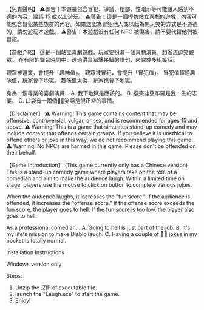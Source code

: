 【免責聲明】
⚠警告！本遊戲包含冒犯、爭議、粗鄙、性暗示等可能讓人感到不適的內容，建議 15 歲以上遊玩。
⚠警告！這是一個模仿站立喜劇的遊戲，內容可能包含冒犯某些族群的內容。如果您認為冒犯他人或以此為開玩笑的方式是不道德的，請勿遊玩本遊戲。
⚠警告！本遊戲沒有任何 NPC 被傷害，請不要代替他們被冒犯。

【遊戲介紹】
這是一個站立喜劇遊戲。玩家要扮演一個喜劇演員，想辦法逗笑觀眾。
在有限的舞台時間中，透過滑鼠點擊接續的語句，來完成多組笑話。

觀眾被逗笑，會提升「趣味值」。
觀眾被冒犯，會提升「冒犯值」。
冒犯值超過趣味值，玩家會下地獄。
趣味值太低，玩家也會下地獄。

身為一個專業的喜劇演員...
A. 我下地獄是應該的。
B. 逗笑迪亞布羅是我一生的志業。
C. 口袋有一兩個🍗🍗笑話是很正常的事情。

【Disclaimer】
⚠ Warning! This game contains content that may be offensive, controversial, vulgar, or sex, and is recommended for ages 15 and above.
⚠ Warning! This is a game that simulates stand-up comedy and may include content that offends certain groups. If you believe it is unethical to offend others or joke in this way, we do not recommend playing this game.
⚠ Warning! No NPCs are harmed in this game. Please don't be offended on their behalf.

【Game Introduction】
(This game currently only has a Chinese version)
This is a stand-up comedy game where players take on the role of a comedian and aim to make the audience laugh. Within a limited time on stage, players use the mouse to click on button to complete various jokes.

When the audience laughs, it increases the "fun score."
If the audience is offended, it increases the "offense score."
If the offense score exceeds the fun score, the player goes to hell.
If the fun score is too low, the player also goes to hell.

As a professional comedian...
A. Going to hell is just part of the job.
B. It's my life's mission to make Diablo laugh.
C. Having a couple of 🍗🍗 jokes in my pocket is totally normal.

Installation Instructions

Windows version only

Steps:

1. Unzip the .ZIP of executable file.
2. launch the "Laugh.exe" to start the game.
3. Enjoy!

